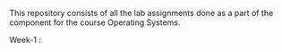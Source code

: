 This repository consists of all the lab assignments done as a part of the component for the course Operating Systems.

Week-1 : 